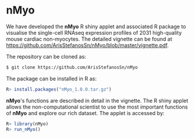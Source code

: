 # nMyo

We have developed the **nMyo** R shiny applet and associated R package to visualise the single-cell RNAseq expression profiles of 2031 high-quality mouse cardiac non-myocytes. The detailed vignette can be found at https://github.com/ArisStefanosSn/nMyo/blob/master/vignette.pdf. 

The repository can be cloned as:

```bash
$ git clone https://github.com/ArisStefanosSn/nMyo
```

The package can be installed in R as:

```r
R> install.packages("nMyo_1.0.0.tar.gz")
```

**nMyo**'s functions are described in detail in the vignette. The R shiny applet allows the non-computational scientist to use the most important functions of **nMyo** and explore our rich dataset. The applet is accessed by:

```r
R> library(nMyo)
R> run_nMyo()
```
